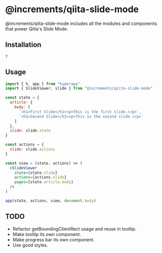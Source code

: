 # @increments/qiita-slide-mode

@increments/qiita-slide-mode includes all the modules and components that power Qiita's Slide Mode.

## Installation

```
?
```

## Usage

```jsx
import { h, app } from "hyperapp"
import { SlideViewer, slide } from "@increments/qiita-slide-mode"

const state = {
  article: {
    body: [
      `<h1>First Slide</h1><p>This is the first slide.</p>`,
      `<h1>Second Slide</h1><p>This is the second slide.</p>`
    ]
  },
  slide: slide.state
}

const actions = {
  slide: slide.actions
}

const view = (state, actions) => (
  <SlideViewer
    state={state.slide}
    actions={actions.slide}
    pages={state.article.body}
  />
)

app(state, actions, view, document.body)
```

## TODO

* Refactor getBoundingClientRect usage and reuse in tooltip.
* Make tooltip its own component.
* Make progress bar its own component.
* Use good styles.
